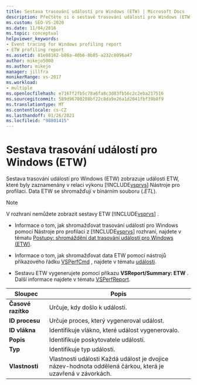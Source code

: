 ```yaml
---
title: Sestava trasování událostí pro Windows (ETW) | Microsoft Docs
description: Přečtěte si o sestavě trasování událostí pro Windows (ETW), která obsahuje události ETW, které byly zaznamenány v relaci výkonu sady Visual Studio Nástroje pro profilaci.
ms.custom: SEO-VS-2020
ms.date: 11/04/2016
ms.topic: conceptual
helpviewer_keywords:
- Event tracing for Windows profiling report
- ETW profiling report
ms.assetid: 81e88162-b88a-40b6-8b85-a232c8096a47
author: mikejo5000
ms.author: mikejo
manager: jillfra
monikerRange: vs-2017
ms.workload:
- multiple
ms.openlocfilehash: e7167f2fb5c78a6fa8c3d83fb56c2c2eba217516
ms.sourcegitcommit: 589d96700208bf22c8da9e26a1d2041fbf39b8f9
ms.translationtype: MT
ms.contentlocale: cs-CZ
ms.lasthandoff: 01/26/2021
ms.locfileid: "98801415"
---
```

# <a name="event-tracing-for-windows-etw-report"></a>Sestava trasování událostí pro Windows (ETW)
Sestava trasování událostí pro Windows (ETW) zobrazuje události ETW, které byly zaznamenány v relaci výkonu [!INCLUDE[vsprvs](../code-quality/includes/vsprvs_md.md)] Nástroje pro profilaci. Data ETW se shromažďují v binárním souboru (.*ETL*).

> [!NOTE]
> V rozhraní nemůžete zobrazit sestavy ETW [!INCLUDE[vsprvs](../code-quality/includes/vsprvs_md.md)] .

- Informace o tom, jak shromažďovat trasování událostí pro Windows pomocí Nástroje pro profilaci z [!INCLUDE[vsprvs](../code-quality/includes/vsprvs_md.md)] rozhraní, najdete v tématu [Postupy: shromáždění dat trasování událostí pro Windows (ETW)](../profiling/how-to-collect-event-tracing-for-windows-etw-data.md).

- Informace o tom, jak shromažďovat data ETW pomocí nástrojů příkazového řádku [VSPerfCmd](../profiling/vsperfcmd.md) , najdete v tématu [události](../profiling/events-vsperfcmd.md).

- Sestavu ETW vygenerujete pomocí příkazu **VSReport/Summary: ETW** . Další informace najdete v tématu [VSPerfReport](../profiling/vsperfreport.md).

|Sloupec|Popis|
|------------|-----------------|
|**Časové razítko**|Určuje, kdy došlo k události.|
|**ID procesu**|Určuje proces, který vygeneroval událost.|
|**ID vlákna**|Identifikuje vlákno, které událost vygenerovalo.|
|**Popis**|Identifikuje poskytovatele událostí.|
|**Typ**|Identifikuje typ události.|
|**Vlastnosti**|Vlastnosti události Každá událost je dvojice název-hodnota oddělená čárkou, která je uzavřená v závorkách.|
